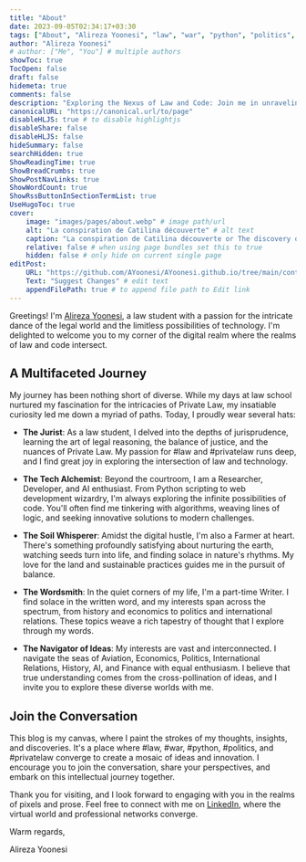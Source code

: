 ```yaml
---
title: "About"
date: 2023-09-05T02:34:17+03:30
tags: ["About", "Alireza Yoonesi", "law", "war", "python", "politics", "privatelaw"]
author: "Alireza Yoonesi"
# author: ["Me", "You"] # multiple authors
showToc: true
TocOpen: false
draft: false
hidemeta: true
comments: false
description: "Exploring the Nexus of Law and Code: Join me in unraveling the intricacies of Private Law and the boundless possibilities of technology at the intersection of jurisprudence and innovation."
canonicalURL: "https://canonical.url/to/page"
disableHLJS: true # to disable highlightjs
disableShare: false
disableHLJS: false
hideSummary: false
searchHidden: true
ShowReadingTime: true
ShowBreadCrumbs: true
ShowPostNavLinks: true
ShowWordCount: true
ShowRssButtonInSectionTermList: true
UseHugoToc: true
cover:
    image: "images/pages/about.webp" # image path/url
    alt: "La conspiration de Catilina découverte" # alt text
    caption: "La conspiration de Catilina découverte or The discovery of the Catiline conspiracy: frieze with seven figures in classical clothing in a room of neo-classical furniture; on the left, a female figure leaning over the shoulder of Crassus, who is reading the anonymous letter informing him of the conspiracy; in the middle, Marcellus and Metellus listening to Cicero, sitting on the right. 1792" # display caption under cover
    relative: false # when using page bundles set this to true
    hidden: false # only hide on current single page
editPost:
    URL: "https://github.com/AYoonesi/AYoonesi.github.io/tree/main/content"
    Text: "Suggest Changes" # edit text
    appendFilePath: true # to append file path to Edit link
---
```


Greetings! I'm [Alireza Yoonesi](https://www.linkedin.com/in/ayoonesi/), a law student with a passion for the intricate dance of the legal world and the limitless possibilities of technology. I'm delighted to welcome you to my corner of the digital realm where the realms of law and code intersect.

## A Multifaceted Journey

My journey has been nothing short of diverse. While my days at law school nurtured my fascination for the intricacies of Private Law, my insatiable curiosity led me down a myriad of paths. Today, I proudly wear several hats:

- **The Jurist**: As a law student, I delved into the depths of jurisprudence, learning the art of legal reasoning, the balance of justice, and the nuances of Private Law. My passion for #law and #privatelaw runs deep, and I find great joy in exploring the intersection of law and technology.

- **The Tech Alchemist**: Beyond the courtroom, I am a Researcher, Developer, and AI enthusiast. From Python scripting to web development wizardry, I'm always exploring the infinite possibilities of code. You'll often find me tinkering with algorithms, weaving lines of logic, and seeking innovative solutions to modern challenges.

- **The Soil Whisperer**: Amidst the digital hustle, I'm also a Farmer at heart. There's something profoundly satisfying about nurturing the earth, watching seeds turn into life, and finding solace in nature's rhythms. My love for the land and sustainable practices guides me in the pursuit of balance.

- **The Wordsmith**: In the quiet corners of my life, I'm a part-time Writer. I find solace in the written word, and my interests span across the spectrum, from history and economics to politics and international relations. These topics weave a rich tapestry of thought that I explore through my words.

- **The Navigator of Ideas**: My interests are vast and interconnected. I navigate the seas of Aviation, Economics, Politics, International Relations, History, AI, and Finance with equal enthusiasm. I believe that true understanding comes from the cross-pollination of ideas, and I invite you to explore these diverse worlds with me.

## Join the Conversation

This blog is my canvas, where I paint the strokes of my thoughts, insights, and discoveries. It's a place where #law, #war, #python, #politics, and #privatelaw converge to create a mosaic of ideas and innovation. I encourage you to join the conversation, share your perspectives, and embark on this intellectual journey together.

Thank you for visiting, and I look forward to engaging with you in the realms of pixels and prose. Feel free to connect with me on [LinkedIn](https://www.linkedin.com/in/ayoonesi/), where the virtual world and professional networks converge.

Warm regards,

Alireza Yoonesi
